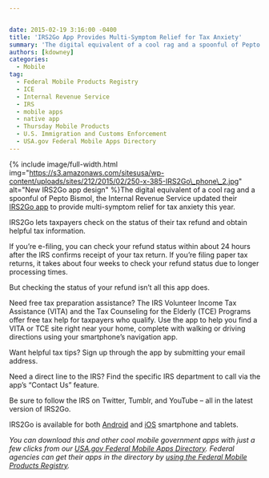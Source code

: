 ```yaml
---


date: 2015-02-19 3:16:00 -0400
title: 'IRS2Go App Provides Multi-Symptom Relief for Tax Anxiety'
summary: 'The digital equivalent of a cool rag and a spoonful of Pepto Bismol, the Internal Revenue Service updated their IRS2Go app to provide multi-symptom relief for tax anxiety this year. IRS2Go lets taxpayers check on the status of their tax refund and obtain helpful tax information. If you&rsquo;re e-filing,'
authors: [kdowney]
categories:
  - Mobile
tag:
  - Federal Mobile Products Registry
  - ICE
  - Internal Revenue Service
  - IRS
  - mobile apps
  - native app
  - Thursday Mobile Products
  - U.S. Immigration and Customs Enforcement
  - USA.gov Federal Mobile Apps Directory
---
```



{% include image/full-width.html img="https://s3.amazonaws.com/sitesusa/wp-content/uploads/sites/212/2015/02/250-x-385-IRS2Go\_phone\_2.jpg" alt="New IRS2Go app design" %}The digital equivalent of a cool rag and a spoonful of Pepto Bismol, the Internal Revenue Service updated their [IRS2Go app](http://www.irs.gov/uac/IRS2GoApp) to provide multi-symptom relief for tax anxiety this year.

IRS2Go lets taxpayers check on the status of their tax refund and obtain helpful tax information.

If you’re e-filing, you can check your refund status within about 24 hours after the IRS confirms receipt of your tax return. If you’re filing paper tax returns, it takes about four weeks to check your refund status due to longer processing times.

But checking the status of your refund isn’t all this app does.

Need free tax preparation assistance? The IRS Volunteer Income Tax Assistance (VITA) and the Tax Counseling for the Elderly (TCE) Programs offer free tax help for taxpayers who qualify. Use the app to help you find a VITA or TCE site right near your home, complete with walking or driving directions using your smartphone’s  navigation app.

Want helpful tax tips? Sign up through the app by submitting your email address.

Need a direct line to the IRS? Find the specific IRS department to call via the app&#8217;s &#8220;Contact Us&#8221; feature.

Be sure to follow the IRS on Twitter, Tumblr, and YouTube – all in the latest version of IRS2Go.

IRS2Go is available for both [Android](https://play.google.com/store/apps/details?id=gov.irs&referrer=utm_source%3DIRSpup%26utm_medium%3Dlanding-page) and [iOS](https://itunes.apple.com/us/app/irs2go/id414113282?mt=8) smartphone and tablets.

_You can download this and other cool mobile government apps with just a few clicks from our [USA.gov Federal Mobile Apps Directory](http://www.usa.gov/mobileapps.shtml). Federal agencies can get their apps in the directory by [using the Federal Mobile Products Registry](https://www.WHATEVER/services/the-federal-mobile-apps-registry/)._